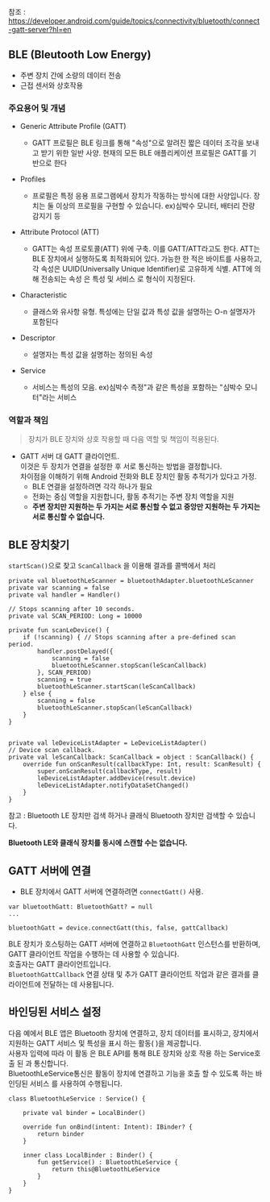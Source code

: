 참조 : https://developer.android.com/guide/topics/connectivity/bluetooth/connect-gatt-server?hl=en

## BLE (Bleutooth Low Energy)

- 주변 장치 간에 소량의 데이터 전송
- 근접 센서와 상호작용

### 주요용어 및 개념

- Generic Attribute Profile (GATT)
  - GATT 프로필은 BLE 링크를 통해 "속성"으로 알려진 짧은 데이터 조각을 보내고 받기 위한 일반 사양. 현재의 모든 BLE 애플리케이션 프로필은 GATT를 기반으로 한다

- Profiles
  - 프로필은 특정 응용 프로그램에서 장치가 작동하는 방식에 대한 사양입니다. 장치는 둘 이상의 프로필을 구현할 수 있습니다. ex)심박수 모니터, 배터리 잔량 감지기 등
- Attribute Protocol (ATT)
  - GATT는 속성 프로토콜(ATT) 위에 구축. 이를 GATT/ATT라고도 한다. ATT는 BLE 장치에서 실행하도록 최적화되어 있다. 
     가능한 한 적은 바이트를 사용하고, 각 속성은 UUID(Universally Unique Identifier)로 고유하게 식별. ATT에 의해 전송되는 속성 은 특성 및 서비스 로 형식이 지정된다.
- Characteristic
  - 클래스와 유사항 유형. 특성에는 단일 값과 특성 값을 설명하는 O-n 설명자가 포함된다
- Descriptor
  - 설명자는 특성 값을 설명하는 정의된 속성
- Service
  - 서비스는 특성의 모음. ex)심박수 측정"과 같은 특성을 포함하는 "심박수 모니터"라는 서비스

### 역할과 책임

>장치가 BLE 장치와 상호 작용할 때 다음 역할 및 책임이 적용된다.

- GATT 서버 대 GATT 클라이언트.  
  이것은 두 장치가 연결을 설정한 후 서로 통신하는 방법을 결정합니다.  
  차이점을 이해하기 위해 Android 전화와 BLE 장치인 활동 추적기가 있다고 가정.
  - BLE 연결을 설정하려면 각각 하나가 필요
  - 전화는 중심 역할을 지원합니다, 활동 추적기는 주변 장치 역할을 지원  
  - **주변 장치만 지원하는 두 가지는 서로 통신할 수 없고 중앙만 지원하는 두 가지는 서로 통신할 수 없습니다.**

## BLE 장치찾기

`startScan()`으로 찾고 `ScanCallback` 을 이용해 결과를 콜백에서 처리

```
private val bluetoothLeScanner = bluetoothAdapter.bluetoothLeScanner
private var scanning = false
private val handler = Handler()

// Stops scanning after 10 seconds.
private val SCAN_PERIOD: Long = 10000

private fun scanLeDevice() {
    if (!scanning) { // Stops scanning after a pre-defined scan period.
        handler.postDelayed({
            scanning = false
            bluetoothLeScanner.stopScan(leScanCallback)
        }, SCAN_PERIOD)
        scanning = true
        bluetoothLeScanner.startScan(leScanCallback)
    } else {
        scanning = false
        bluetoothLeScanner.stopScan(leScanCallback)
    }
}


private val leDeviceListAdapter = LeDeviceListAdapter()
// Device scan callback.
private val leScanCallback: ScanCallback = object : ScanCallback() {
    override fun onScanResult(callbackType: Int, result: ScanResult) {
        super.onScanResult(callbackType, result)
        leDeviceListAdapter.addDevice(result.device)
        leDeviceListAdapter.notifyDataSetChanged()
    }
}
```


참고 : Bluetooth LE 장치만 검색 하거나 클래식 Bluetooth 장치만 검색할 수 있습니다.

**Bluetooth LE와 클래식 장치를 동시에 스캔할 수는 없습니다.**

## GATT 서버에 연결
- BLE 장치에서 GATT 서버에 연결하려면 `connectGatt()` 사용. 

```
var bluetoothGatt: BluetoothGatt? = null
...

bluetoothGatt = device.connectGatt(this, false, gattCallback)
```
BLE 장치가 호스팅하는 GATT 서버에 연결하고 `BluetoothGatt` 인스턴스를 반환하며, GATT 클라이언트 작업을 수행하는 데 사용할 수 있습니다.  
호출자는 GATT 클라이언트입니다.  
`BluetoothGattCallback` 연결 상태 및 추가 GATT 클라이언트 작업과 같은 결과를 클라이언트에 전달하는 데 사용됩니다.

## 바인딩된 서비스 설정

다음 예에서 BLE 앱은 Bluetooth 장치에 연결하고, 장치 데이터를 표시하고, 장치에서 지원하는 GATT 서비스 및 특성을 표시 하는 활동( )을 제공합니다.  
사용자 입력에 따라 이 활동 은 BLE API를 통해 BLE 장치와 상호 작용 하는 Service호출 된 과 통신합니다.  
BluetoothLeService통신은 활동이 장치에 연결하고 기능을 호출 할 수 있도록 하는 바인딩된 서비스 를 사용하여 수행됩니다. 

```
class BluetoothLeService : Service() {

    private val binder = LocalBinder()

    override fun onBind(intent: Intent): IBinder? {
        return binder
    }

    inner class LocalBinder : Binder() {
        fun getService() : BluetoothLeService {
            return this@BluetoothLeService
        }
    }
}
```







